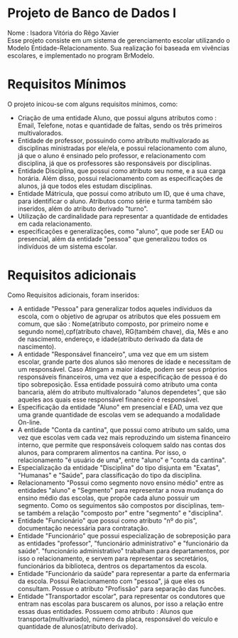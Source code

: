 # Projeto de Banco de Dados I
Nome : Isadora Vitória do Rêgo Xavier <br/> 
Esse projeto consiste em um sistema de gerenciamento escolar utilizando o Modelo Entidade-Relacionamento. Sua realização foi baseada em vivências escolares, e implementado no program BrModelo. 

# Requisitos Mínimos
O projeto inicou-se com alguns requisitos mínimos, como:

- Criação de uma entidade Aluno, que possui alguns atributos como : Email, Telefone, notas e quantidade de faltas, sendo os três primeiros multivalorados.
- Entidade de professor, possuindo como atributo multivalorado as disciplinas ministradas por ele/ela, e possui relacionamento com aluno, já que o aluno é ensinado pelo professor, e relacionamento com disciplina, já que os professores são responsáveis por disciplinas.
- Entidade Disciplina, que possui como atributo seu nome, e a sua carga horária. Além disso, possui relacionamento com as especificações de alunos, já que todos eles estudam disciplinas.
- Entidade Mátricula, que possui como atributo um ID, que é uma chave, para identificar o aluno. Atributos como série e turma também são inseridos, além do atributo derivado "turno".
- Utilização de cardinalidade para representar a quantidade de entidades em cada relacionamento.
- especificações e generalizações, como "aluno", que pode ser EAD ou presencial, além da entidade "pessoa" que generalizou todos os indivíduos de um sistema escolar.

# Requisitos adicionais
Como Requisitos adicionais, foram inseridos: 

- A entidade "Pessoa" para generalizar todos aqueles indíviduos da escola, com o objetivo de agrupar os atributos que eles possuem em comum, que são : Nome(atributo composto, por primeiro nome e segundo nome),cpf(atributo chave), RG(também chave), dia, Mês e ano de nascimento, endereço, e idade(atributo derivado da data de nascimento).
- A entidade "Responsável financeiro", uma vez que em um sistem escolar, grande parte dos alunos são menores de idade e necessitam de um responsável. Caso Atingam a maior idade, podem ser seus próprios responsáveis financeiros, uma vez que a especificação de pessoa é do tipo sobreposição. Essa entidade possuirá como atributo uma conta bancaria, além do atributo multivalorado "alunos dependetes", que são aqueles aos quais esse responsável financeiro é responsável. 
- Especificação da entidade "Aluno" em presencial e EAD, uma vez que uma grande quantidade de escolas vem se adequando a modalidade On-line.
- A entidade "Conta da cantina", que possui como atributo um saldo, uma vez que escolas vem cada vez mais reproduzindo um sistema financeiro interno, que permite que responsáveis coloquem saldo nas contas dos alunos, para comprarem alimentos na cantina. Por isso, o relacionamento "é usuário de uma", entre "aluno" e "conta da cantina".
- Especialização da entidade "Disciplina" do tipo disjunta em "Exatas", "Humanas" e "Saúde", para classificação do tipo da disciplina.
- Relacionamento "Possui como segmento novo ensino médio" entre as entidades "aluno" e "Segmento" para representar a nova mudança do ensino médio das escolas, que propõe cada aluno possuir um segmento. Como os seguimentos são compostos por disciplinas, tem-se também a relação "composto por" entre "segmento" e "disciplina".
- Entidade "Funcionário" que possui como atributo "nº do pis", documentação necessária para contratação.
- Entidade "Funcionário" que possui especialização de sobreposição para as entidades "professor", "funcionário administrativo" e "funcionário da saúde". "funcionário administrativo" trabalham para departamentos, por isso o relacionamento, e servem para representar os secretários, funcionários da biblioteca, dentros os departamentos da escola.
- Entidade "Funcionário da saúde" para representar a parte da enfermaria da escola. Possui Relacionamento com "pessoa", já que eles os consultam. Possue o atributo "Profissão" para separação das funcões.
- Entidade "Transportador escolar", para representar os condutores que entram nas escolas para buscarem os alunos, por isso a relação entre essas duas entidades. Possuem como atributo : Alunos que transporta(multivariado), número da placa, responsável do veículo e quantidade de alunos(atributo derivado).
